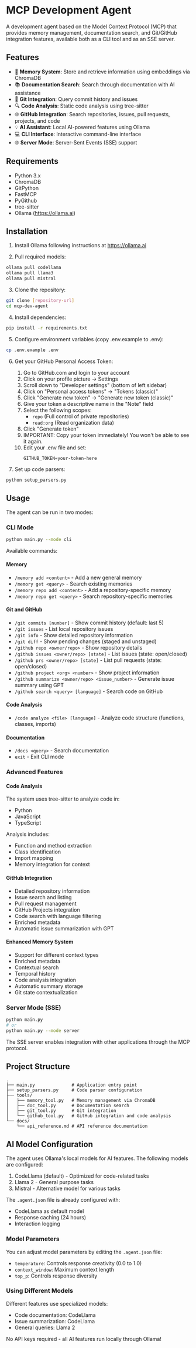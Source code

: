 # MCP Development Agent

A development agent based on the Model Context Protocol (MCP) that provides memory management, documentation search, and Git/GitHub integration features, available both as a CLI tool and as an SSE server.

## Features

- 🧠 **Memory System**: Store and retrieve information using embeddings via ChromaDB
- 📚 **Documentation Search**: Search through documentation with AI assistance
- 🔄 **Git Integration**: Query commit history and issues
- 🔍 **Code Analysis**: Static code analysis using tree-sitter
- 🌐 **GitHub Integration**: Search repositories, issues, pull requests, projects, and code
- 💡 **AI Assistant**: Local AI-powered features using Ollama
- 💻 **CLI Interface**: Interactive command-line interface
- 🌐 **Server Mode**: Server-Sent Events (SSE) support

## Requirements

- Python 3.x
- ChromaDB
- GitPython
- FastMCP
- PyGithub
- tree-sitter
- Ollama (https://ollama.ai)

## Installation

1. Install Ollama following instructions at https://ollama.ai

2. Pull required models:

```bash
ollama pull codellama
ollama pull llama3
ollama pull mistral
```

3. Clone the repository:

```bash
git clone [repository-url]
cd mcp-dev-agent
```

4. Install dependencies:

```bash
pip install -r requirements.txt
```

5. Configure environment variables (copy .env.example to .env):

```bash
cp .env.example .env
```

6. Get your GitHub Personal Access Token:

   1. Go to GitHub.com and login to your account
   2. Click on your profile picture → Settings
   3. Scroll down to "Developer settings" (bottom of left sidebar)
   4. Click on "Personal access tokens" → "Tokens (classic)"
   5. Click "Generate new token" → "Generate new token (classic)"
   6. Give your token a descriptive name in the "Note" field
   7. Select the following scopes:
      - `repo` (Full control of private repositories)
      - `read:org` (Read organization data)
   8. Click "Generate token"
   9. IMPORTANT: Copy your token immediately! You won't be able to see it again.
   10. Edit your .env file and set:
       ```
       GITHUB_TOKEN=your-token-here
       ```

7. Set up code parsers:

```bash
python setup_parsers.py
```

## Usage

The agent can be run in two modes:

### CLI Mode

```bash
python main.py --mode cli
```

Available commands:

#### Memory

- `/memory add <content>` - Add a new general memory
- `/memory get <query>` - Search existing memories
- `/memory repo add <content>` - Add a repository-specific memory
- `/memory repo get <query>` - Search repository-specific memories

#### Git and GitHub

- `/git commits [number]` - Show commit history (default: last 5)
- `/git issues` - List local repository issues
- `/git info` - Show detailed repository information
- `/git diff` - Show pending changes (staged and unstaged)
- `/github repo <owner/repo>` - Show repository details
- `/github issues <owner/repo> [state]` - List issues (state: open/closed)
- `/github prs <owner/repo> [state]` - List pull requests (state: open/closed)
- `/github project <org> <number>` - Show project information
- `/github summarize <owner/repo> <issue_number>` - Generate issue summary using GPT
- `/github search <query> [language]` - Search code on GitHub

#### Code Analysis

- `/code analyze <file> [language]` - Analyze code structure (functions, classes, imports)

#### Documentation

- `/docs <query>` - Search documentation
- `exit` - Exit CLI mode

### Advanced Features

#### Code Analysis

The system uses tree-sitter to analyze code in:

- Python
- JavaScript
- TypeScript

Analysis includes:

- Function and method extraction
- Class identification
- Import mapping
- Memory integration for context

#### GitHub Integration

- Detailed repository information
- Issue search and listing
- Pull request management
- GitHub Projects integration
- Code search with language filtering
- Enriched metadata
- Automatic issue summarization with GPT

#### Enhanced Memory System

- Support for different context types
- Enriched metadata
- Contextual search
- Temporal history
- Code analysis integration
- Automatic summary storage
- Git state contextualization

### Server Mode (SSE)

```bash
python main.py
# or
python main.py --mode server
```

The SSE server enables integration with other applications through the MCP protocol.

## Project Structure

```
.
├── main.py              # Application entry point
├── setup_parsers.py     # Code parser configuration
├── tools/
│   ├── memory_tool.py   # Memory management via ChromaDB
│   ├── doc_tool.py      # Documentation search
│   ├── git_tool.py      # Git integration
│   └── github_tool.py   # GitHub integration and code analysis
└── docs/
    └── api_reference.md # API reference documentation
```

## AI Model Configuration

The agent uses Ollama's local models for AI features. The following models are configured:

1. CodeLlama (default) - Optimized for code-related tasks
2. Llama 2 - General purpose tasks
3. Mistral - Alternative model for various tasks

The `.agent.json` file is already configured with:

- CodeLlama as default model
- Response caching (24 hours)
- Interaction logging

### Model Parameters

You can adjust model parameters by editing the `.agent.json` file:

- `temperature`: Controls response creativity (0.0 to 1.0)
- `context_window`: Maximum context length
- `top_p`: Controls response diversity

### Using Different Models

Different features use specialized models:

- Code documentation: CodeLlama
- Issue summarization: CodeLlama
- General queries: Llama 2

No API keys required - all AI features run locally through Ollama!
